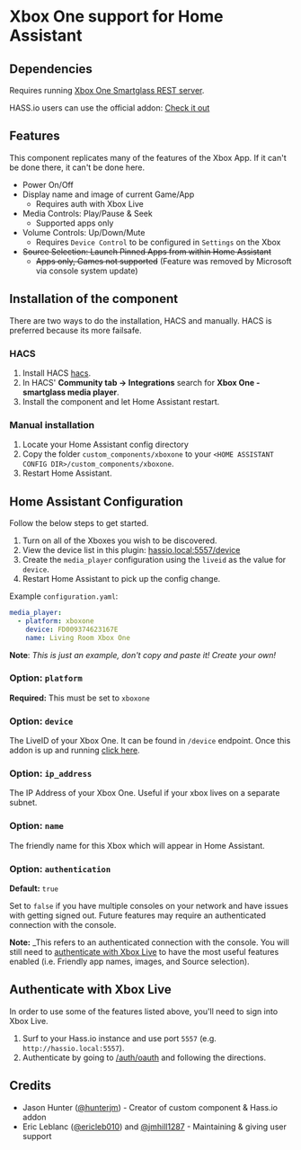 # Xbox One support for Home Assistant

## Dependencies

Requires running [Xbox One Smartglass REST server](https://github.com/OpenXbox/xbox-smartglass-core-python).

HASS.io users can use the official addon: [Check it out](https://github.com/OpenXbox/xboxone-home-assistant)

## Features

This component replicates many of the features of the Xbox App.  If it can't be done there, it can't be done here.

- Power On/Off
- Display name and image of current Game/App
  - Requires auth with Xbox Live
- Media Controls: Play/Pause & Seek
  - Supported apps only
- Volume Controls: Up/Down/Mute
  - Requires `Device Control` to be configured in `Settings` on the Xbox
- ~~Source Selection: Launch Pinned Apps from within Home Assistant~~
  - ~~Apps only, Games not supported~~ (Feature was removed by Microsoft via console system update)

## Installation of  the component

There are two ways to do the installation, HACS and manually. HACS is preferred because its more failsafe.

### HACS

1. Install HACS [hacs](https://hacs.xyz/docs/installation/prerequisites).
1. In HACS' __Community tab -> Integrations__ search for __Xbox One - smartglass media player__.
1. Install the component and let Home Assistant restart.

### Manual installation

1. Locate your Home Assistant config directory
1. Copy the folder `custom_components/xboxone` to your `<HOME ASSISTANT CONFIG DIR>/custom_components/xboxone`.
1. Restart Home Assistant.

## Home Assistant Configuration

Follow the below steps to get started.

1. Turn on all of the Xboxes you wish to be discovered.
1. View the device list in this plugin: [hassio.local:5557/device](http://hassio.local:5557/device)
1. Create the `media_player` configuration using the `liveid` as the value for `device`.
1. Restart Home Assistant to pick up the config change.

Example `configuration.yaml`:

```yaml
media_player:
  - platform: xboxone
    device: FD009374623167E
    name: Living Room Xbox One
```

**Note**: _This is just an example, don't copy and paste it! Create your own!_

### Option: `platform`

**Required:** This must be set to `xboxone`

### Option: `device`

The LiveID of your Xbox One.  It can be found in `/device` endpoint.  Once this addon is up and running [click here](http://hassio.local:5557/device).

### Option: `ip_address`

The IP Address of your Xbox One.  Useful if your xbox lives on a separate subnet.

### Option: `name`

The friendly name for this Xbox which will appear in Home Assistant.

### Option: `authentication`

**Default:** `true`

Set to `false` if you have multiple consoles on your network and have issues with getting signed out.  Future features may require an authenticated connection with the console.

**Note:** _This refers to an authenticated connection with the console.  You will still need to [authenticate with Xbox Live](http://hassio.local:5557/auth/oauth) to have the most useful features enabled (i.e. Friendly app names, images, and Source selection).

## Authenticate with Xbox Live

In order to use some of the features listed above, you'll need to sign into Xbox Live.

1. Surf to your Hass.io instance and use port `5557`
    (e.g. `http://hassio.local:5557`).
1. Authenticate by going to [/auth/oauth](http://hassio.local:5557/auth/oauth)
    and following the directions.

## Credits

- Jason Hunter ([@hunterjm](https://github.com/hunterjm)) - Creator of custom component & Hass.io addon
- Eric Leblanc ([@ericleb010](https://github.com/ericleb010)) and [@jmhill1287](https://github.com/jmhill1287) - Maintaining & giving user support
